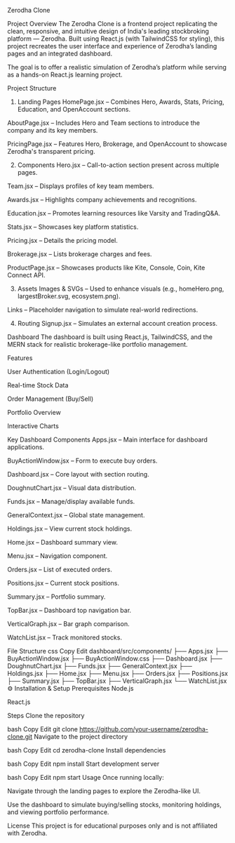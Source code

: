  Zerodha Clone
 
Project Overview
The Zerodha Clone is a frontend project replicating the clean, responsive, and intuitive design of India's leading stockbroking platform — Zerodha. Built using React.js (with TailwindCSS for styling), this project recreates the user interface and experience of Zerodha’s landing pages and an integrated dashboard.

The goal is to offer a realistic simulation of Zerodha’s platform while serving as a hands-on React.js learning project.


 Project Structure
1. Landing Pages
HomePage.jsx – Combines Hero, Awards, Stats, Pricing, Education, and OpenAccount sections.

AboutPage.jsx – Includes Hero and Team sections to introduce the company and its key members.

PricingPage.jsx – Features Hero, Brokerage, and OpenAccount to showcase Zerodha's transparent pricing.

2. Components
Hero.jsx – Call-to-action section present across multiple pages.

Team.jsx – Displays profiles of key team members.

Awards.jsx – Highlights company achievements and recognitions.

Education.jsx – Promotes learning resources like Varsity and TradingQ&A.

Stats.jsx – Showcases key platform statistics.

Pricing.jsx – Details the pricing model.

Brokerage.jsx – Lists brokerage charges and fees.

ProductPage.jsx – Showcases products like Kite, Console, Coin, Kite Connect API.

3. Assets
Images & SVGs – Used to enhance visuals (e.g., homeHero.png, largestBroker.svg, ecosystem.png).

Links – Placeholder navigation to simulate real-world redirections.

4. Routing
Signup.jsx – Simulates an external account creation process.


 Dashboard
The dashboard is built using React.js, TailwindCSS, and the MERN stack for realistic brokerage-like portfolio management.

Features

 User Authentication (Login/Logout)

 Real-time Stock Data

 Order Management (Buy/Sell)

 Portfolio Overview

 Interactive Charts

Key Dashboard Components
Apps.jsx – Main interface for dashboard applications.

BuyActionWindow.jsx – Form to execute buy orders.

Dashboard.jsx – Core layout with section routing.

DoughnutChart.jsx – Visual data distribution.

Funds.jsx – Manage/display available funds.

GeneralContext.jsx – Global state management.

Holdings.jsx – View current stock holdings.

Home.jsx – Dashboard summary view.

Menu.jsx – Navigation component.

Orders.jsx – List of executed orders.

Positions.jsx – Current stock positions.

Summary.jsx – Portfolio summary.

TopBar.jsx – Dashboard top navigation bar.

VerticalGraph.jsx – Bar graph comparison.

WatchList.jsx – Track monitored stocks.

 File Structure
css
Copy
Edit
dashboard/src/components/
├── Apps.jsx
├── BuyActionWindow.jsx
├── BuyActionWindow.css
├── Dashboard.jsx
├── DoughnutChart.jsx
├── Funds.jsx
├── GeneralContext.jsx
├── Holdings.jsx
├── Home.jsx
├── Menu.jsx
├── Orders.jsx
├── Positions.jsx
├── Summary.jsx
├── TopBar.jsx
├── VerticalGraph.jsx
└── WatchList.jsx
⚙ Installation & Setup
Prerequisites
Node.js

React.js

Steps
Clone the repository

bash
Copy
Edit
git clone https://github.com/your-username/zerodha-clone.git
Navigate to the project directory

bash
Copy
Edit
cd zerodha-clone
Install dependencies

bash
Copy
Edit
npm install
Start development server

bash
Copy
Edit
npm start
 Usage
Once running locally:

Navigate through the landing pages to explore the Zerodha-like UI.

Use the dashboard to simulate buying/selling stocks, monitoring holdings, and viewing portfolio performance.

 License
This project is for educational purposes only and is not affiliated with Zerodha.
